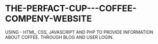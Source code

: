 # THE-PERFACT-CUP---COFFEE-COMPENY-WEBSITE
USING - HTML, CSS, JAVASCRIPT AND PHP TO PROVIDE INFORMATION ABOUT COFFEE. THROUGH BLOG AND USER LOGIN.
